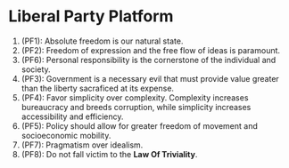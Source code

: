 # Liberal Party Platform
1. (PF1): Absolute freedom is our natural state.
1. (PF2): Freedom of expression and the free flow of ideas is paramount.
1. (PF6): Personal responsibility is the cornerstone of the individual and society.
1. (PF3): Government is a necessary evil that must provide value greater than the liberty sacraficed at its expense.
1. (PF4): Favor simplicity over complexity. Complexity increases bureaucracy and breeds corruption, while simplicity increases accessibility and efficiency.
1. (PF5): Policy should allow for greater freedom of movement and socioeconomic mobility.
    <!--Flesh out PF7 and PF8, possibly remove or combine-->
1. (PF7): Pragmatism over idealism.
1. (PF8): Do not fall victim to the **Law Of Triviality**.
